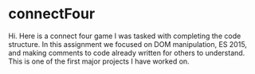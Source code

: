 # connectFour
Hi.  Here is a connect four game I was tasked with completing the code structure.  In this assignment we focused on DOM manipulation, ES 2015, and making comments to code already written for others to understand.  This is one of the first major projects I have worked on.